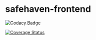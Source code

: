 # safehaven-frontend

[![Codacy Badge](https://api.codacy.com/project/badge/Grade/ecda70eff7964721abef329f6f93cff9)](https://app.codacy.com/gh/BuildForSDG/safehaven-frontend?utm_source=github.com&utm_medium=referral&utm_content=BuildForSDG/safehaven-frontend&utm_campaign=Badge_Grade_Settings)

[![Coverage Status](https://coveralls.io/repos/github/BuildForSDG/safehaven-frontend/badge.svg?branch=feat-signup)](https://coveralls.io/github/BuildForSDG/safehaven-frontend?branch=develop)
